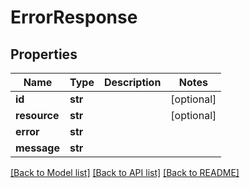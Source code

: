 # ErrorResponse

## Properties
Name | Type | Description | Notes
------------ | ------------- | ------------- | -------------
**id** | **str** |  | [optional] 
**resource** | **str** |  | [optional] 
**error** | **str** |  | 
**message** | **str** |  | 

[[Back to Model list]](../README.md#documentation-for-models) [[Back to API list]](../README.md#documentation-for-api-endpoints) [[Back to README]](../README.md)


